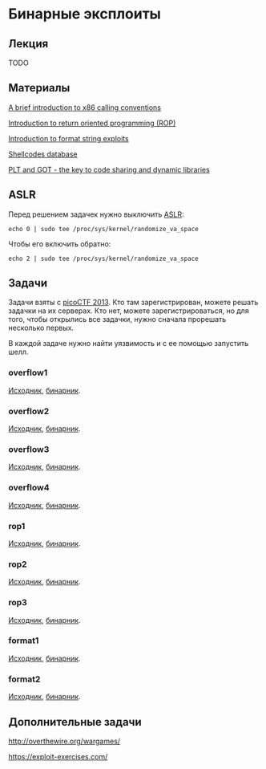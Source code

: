 Бинарные эксплоиты
==================

## Лекция

TODO


## Материалы

[A brief introduction to x86 calling conventions](http://codearcana.com/posts/2013/05/21/a-brief-introduction-to-x86-calling-conventions.html)

[Introduction to return oriented programming (ROP)](http://codearcana.com/posts/2013/05/28/introduction-to-return-oriented-programming-rop.html)

[Introduction to format string exploits](http://codearcana.com/posts/2013/05/02/introduction-to-format-string-exploits.html)

[Shellcodes database](http://shell-storm.org/shellcode/)

[PLT and GOT - the key to code sharing and dynamic libraries](https://www.technovelty.org/linux/plt-and-got-the-key-to-code-sharing-and-dynamic-libraries.html)


## ASLR

Перед решением задачек нужно выключить [ASLR](https://en.wikipedia.org/wiki/Address_space_layout_randomization):
```
echo 0 | sudo tee /proc/sys/kernel/randomize_va_space
```

Чтобы его включить обратно:
```
echo 2 | sudo tee /proc/sys/kernel/randomize_va_space
```


## Задачи

Задачи взяты с [picoCTF 2013](https://2013.picoctf.com).
Кто там зарегистрирован, можете решать задачки на их серверах.
Кто нет, можете зарегистрироваться, но для того, чтобы открылись все задачки, нужно сначала прорешать несколько первых.

В каждой задаче нужно найти уязвимость и с ее помощью запустить шелл.

### overflow1

[Исходник](https://2013.picoctf.com/problems/overflow1-3948d17028101c40.c),
[бинарник](https://2013.picoctf.com/problems/overflow1-3948d17028101c40).

### overflow2

[Исходник](https://2013.picoctf.com/problems/overflow2-44e63640e033ff2b.c),
[бинарник](https://2013.picoctf.com/problems/overflow2-44e63640e033ff2b).

### overflow3

[Исходник](https://2013.picoctf.com/problems/overflow3-28d8a442fb232c0c.c),
[бинарник](https://2013.picoctf.com/problems/overflow3-28d8a442fb232c0c).

### overflow4

[Исходник](https://2013.picoctf.com/problems/overflow4-4834efeff17abdfb.c),
[бинарник](https://2013.picoctf.com/problems/overflow4-4834efeff17abdfb).

### rop1

[Исходник](https://2013.picoctf.com/problems/rop1-fa6168f4d8eba0eb.c),
[бинарник](https://2013.picoctf.com/problems/rop1-fa6168f4d8eba0eb).

### rop2

[Исходник](https://2013.picoctf.com/problems/rop2-20f65dd0bcbe267d.c),
[бинарник](https://2013.picoctf.com/problems/rop2-20f65dd0bcbe267d).

### rop3

[Исходник](https://2013.picoctf.com/problems/rop3-7f3312fe43c46d26.c),
[бинарник](https://2013.picoctf.com/problems/rop3-7f3312fe43c46d26).

### format1

[Исходник](https://2013.picoctf.com/problems/format1.c),
[бинарник](https://2013.picoctf.com/problems/format1).

### format2

[Исходник](https://2013.picoctf.com/problems/format2.c),
[бинарник](https://2013.picoctf.com/problems/format2).


## Дополнительные задачи

http://overthewire.org/wargames/

https://exploit-exercises.com/

